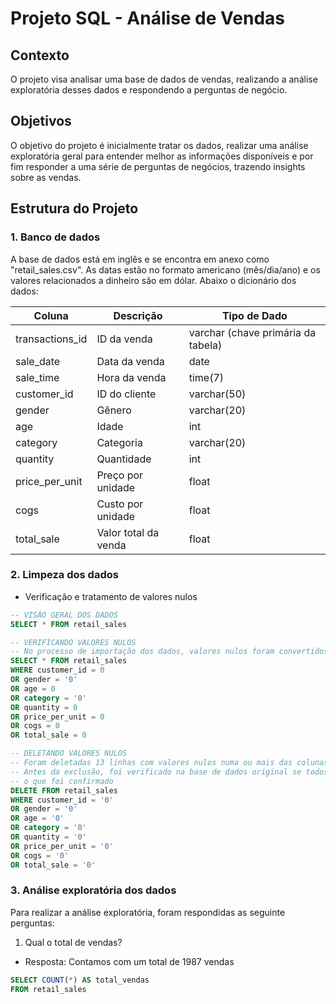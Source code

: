 # Projeto SQL - Análise de Vendas

## Contexto
O projeto visa analisar uma base de dados de vendas, realizando a análise exploratória desses dados e respondendo a perguntas de negócio.
## Objetivos
O objetivo do projeto é inicialmente tratar os dados, realizar uma análise exploratória geral para entender melhor as informações disponíveis e por fim responder a uma série de perguntas de negócios, trazendo insights sobre as vendas.

## Estrutura do Projeto

### 1. Banco de dados
A base de dados está em inglês e se encontra em anexo como "retail_sales.csv". As datas estão no formato americano (mês/dia/ano) e os valores relacionados a dinheiro são em dólar. Abaixo o dicionário dos dados:

| Coluna | Descrição | Tipo de Dado |
|----------|----------|----------|
| transactions_id | ID da venda  | varchar (chave primária da tabela)  |
| sale_date   | Data da venda   | date  |
| sale_time   | Hora da venda   | time(7)   |
| customer_id   | ID do cliente   | varchar(50)  |
| gender  | Gênero  | varchar(20)   |
| age   | Idade   | int  |
| category  | Categoria   | varchar(20)  |
| quantity   | Quantidade   | int   |
| price_per_unit   | Preço por unidade  | float   |
| cogs   | Custo por unidade   | float   |
| total_sale   | Valor total da venda   | float   |

### 2. Limpeza dos dados
* Verificação e tratamento de valores nulos
```sql
-- VISÃO GERAL DOS DADOS
SELECT * FROM retail_sales

-- VERIFICANDO VALORES NULOS
-- No processo de importação dos dados, valores nulos foram convertidos em 0
SELECT * FROM retail_sales
WHERE customer_id = 0
OR gender = '0'
OR age = 0
OR category = '0'
OR quantity = 0
OR price_per_unit = 0
OR cogs = 0
OR total_sale = 0

-- DELETANDO VALORES NULOS
-- Foram deletadas 13 linhas com valores nulos numa ou mais das colunas abaixo
-- Antes da exclusão, foi verificado na base de dados original se todos os valores 0 eram de fato os nulos,
-- o que foi confirmado
DELETE FROM retail_sales
WHERE customer_id = '0'
OR gender = '0'
OR age = '0'
OR category = '0'
OR quantity = '0'
OR price_per_unit = '0'
OR cogs = '0'
OR total_sale = '0'
```

### 3. Análise exploratória dos dados
  Para realizar a análise exploratória, foram respondidas as seguinte perguntas:
  1. Qual o total de vendas?
  * Resposta: Contamos com um total de 1987 vendas
  ```sql
SELECT COUNT(*) AS total_vendas
FROM retail_sales
```
